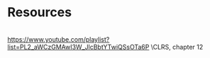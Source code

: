 # Resources
\
https://www.youtube.com/playlist?list=PL2_aWCzGMAwI3W_JlcBbtYTwiQSsOTa6P
\CLRS, chapter 12
